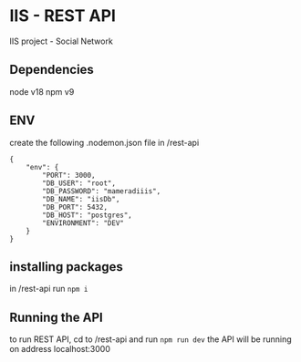 # IIS - REST API

IIS project - Social Network

## Dependencies

node v18
npm v9

## ENV

create the following .nodemon.json file in /rest-api

```
{
	"env": {
		"PORT": 3000,
		"DB_USER": "root",
		"DB_PASSWORD": "mameradiiis",
		"DB_NAME": "iisDb",
		"DB_PORT": 5432,
		"DB_HOST": "postgres",
		"ENVIRONMENT": "DEV"
	}
}

```

## installing packages

in /rest-api run `npm i`

## Running the API

to run REST API, cd to /rest-api and run `npm run dev`
the API will be running on address localhost:3000

```

```
